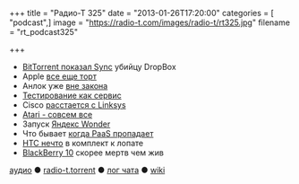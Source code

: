 +++
title = "Радио-Т 325"
date = "2013-01-26T17:20:00"
categories = [ "podcast",]
image = "https://radio-t.com/images/radio-t/rt325.jpg"
filename = "rt_podcast325"

+++

* [BitTorrent показал Sync](http://thenextweb.com/2013/01/25/bittorrent-launches-sync-in-pre-alpha-a-new-app-to-compete-with-dropbox-and-icloud/) убийцу DropBox
* Apple [все еще торт](http://www.slate.com/articles/technology/technology/2013/01/apple_earnings_report_don_t_let_its_stock_slump_fool_you_the_company)
* Анлок уже [вне закона](http://www.wired.com/threatlevel/2013/01/mobile-phone-unlocking/)
* [Тестирование как сервис](http://www.testelf.com/)
* Cisco [расстается с Linksys](http://allthingsd.com/20130124/ciscos-flirtation-with-consumers-is-over-as-belkin-buys-linksys-unit/)
* [Atari - совсем все](http://www.marketplace.org/topics/tech/atari-declares-bankruptcy)
* Запуск [Яндекс Wonder](http://www.engadget.com/2013/01/25/yandex-launches-wonder-social-search-app/)
* Что бывает [когда PaaS пропадает](http://gigaom.com/2013/01/25/what-happens-if-your-paas-passes/)
* [HTC нечто](http://www.theverge.com/2013/1/25/3915700/htc-mini-tiny-phone-companion-for-your-oversized-smartphone) в комплект к лопате
* [BlackBerry 10](http://www.zdnet.com/blackberry-10-essentials-what-you-need-to-know-7000010078/) скорее мертв чем жив

[аудио](http://cdn.radio-t.com/rt_podcast325.mp3) ● [radio-t.torrent](http://cdn.radio-t.com/torrents/rt_podcast325.mp3.torrent) ● [лог чата](http://chat.radio-t.com/logs/radio-t-325.html) ● [wiki](http://wiki.radio-t.com/%D0%92%D1%8B%D0%BF%D1%83%D1%81%D0%BA_325)<audio src="http://cdn.radio-t.com/rt_podcast325.mp3" preload="none"></audio>